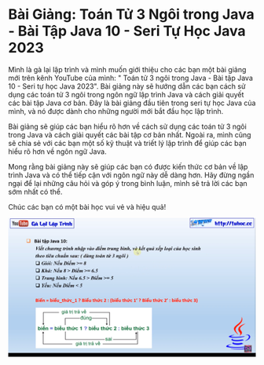 # Bài Giảng: Toán Tử 3 Ngôi trong Java - Bài Tập Java 10 - Seri Tự Học Java 2023

Mình là gà lại lập trình và mình muốn giới thiệu cho các bạn một bài giảng mới trên kênh YouTube của mình: "
Toán tử 3 ngôi trong Java - Bài tập Java 10 - Seri tự học Java 2023". Bài giảng này sẽ hướng dẫn các bạn cách
sử dụng các toán tử 3 ngôi trong ngôn ngữ lập trình Java và cách giải quyết các bài tập Java cơ bản. Đây là
bài giảng đầu tiên trong seri tự học Java của mình, và nó được dành cho những người mới bắt đầu học lập trình.

Bài giảng sẽ giúp các bạn hiểu rõ hơn về cách sử dụng các toán tử 3 ngôi trong Java và cách giải quyết các bài
tập cơ bản nhất. Ngoài ra, mình cũng sẽ chia sẻ với các bạn một số kỹ thuật và triết lý lập trình để giúp các
bạn hiểu rõ hơn về ngôn ngữ Java.

Mong rằng bài giảng này sẽ giúp các bạn có được kiến thức cơ bản về lập trình Java và có thể tiếp cận với ngôn
ngữ này dễ dàng hơn. Hãy đừng ngần ngại để lại những câu hỏi và góp ý trong bình luận, mình sẽ trả lời các bạn
sớm nhất có thể.

Chúc các bạn có một bài học vui vẻ và hiệu quả!

![bài tập 10](img.png)
